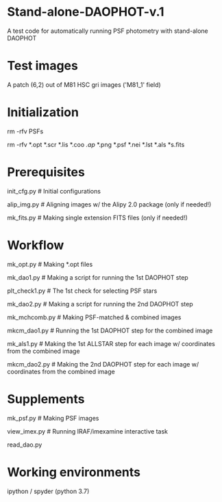 # Stand-alone-DAOPHOT-v.1
A test code for automatically running PSF photometry with stand-alone DAOPHOT

# Test images
A patch (6,2) out of M81 HSC gri images ('M81_1' field)

# Initialization
rm -rfv PSFs

rm -rfv *.opt *.scr *.lis *.coo *.ap* *.png *.psf *.nei *.lst *.als *s.fits

# Prerequisites
init_cfg.py    # Initial configurations

alip_img.py    # Aligning images w/ the Alipy 2.0 package (only if needed!)

mk_fits.py    # Making single extension FITS files (only if needed!)

# Workflow
mk_opt.py    # Making *.opt files

mk_dao1.py    # Making a script for running the 1st DAOPHOT step

plt_check1.py    # The 1st check for selecting PSF stars

mk_dao2.py    # Making a script for running the 2nd DAOPHOT step

mk_mchcomb.py    # Making PSF-matched & combined images

mkcm_dao1.py    # Running the 1st DAOPHOT step for the combined image

mk_als1.py    # Making the 1st ALLSTAR step for each image w/ coordinates from the combined image

mkcm_dao2.py    # Making the 2nd DAOPHOT step for each image w/ coordinates from the combined image

# Supplements
mk_psf.py    # Making PSF images

view_imex.py    # Running IRAF/imexamine interactive task

read_dao.py

# Working environments
ipython / spyder (python 3.7)
